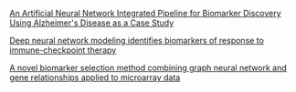 [An Artificial Neural Network Integrated Pipeline for Biomarker Discovery Using Alzheimer's Disease as a Case Study](https://www.sciencedirect.com/science/article/pii/S2001037017300843)

[Deep neural network modeling identifies biomarkers of response to immune-checkpoint therapy](https://www.sciencedirect.com/science/article/pii/S2589004222004989)

[A novel biomarker selection method combining graph neural network and gene relationships applied to microarray data](https://bmcbioinformatics.biomedcentral.com/articles/10.1186/s12859-022-04848-y)
